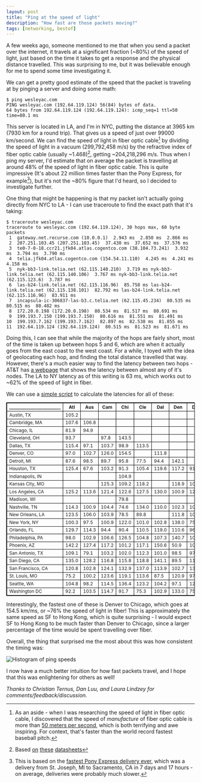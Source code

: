 ```yaml
---
layout: post
title: "Ping at the speed of light"
description: "How fast are those packets moving?"
tags: [networking, bestof]
---
```


A few weeks ago, someone mentioned to me that when you send a packet over the internet, it travels at a significant fraction (~80%) of the speed of light, just based on the time it takes to get a response and the physical distance travelled. This was surprising to me, but it was believable enough for me to spend some time investigating it.

We can get a pretty good estimate of the speed that the packet is traveling at by pinging a server and doing some math:

```
$ ping wesleyac.com
PING wesleyac.com (192.64.119.124) 56(84) bytes of data.
64 bytes from 192.64.119.124 (192.64.119.124): icmp_seq=1 ttl=50 time=80.1 ms
```

This server is located in LA, and I'm in NYC, putting the distance at 3965 km (7930 km for a round trip). That gives us a speed of just over 99000 km/second. We can find the speed of light in fiber optic cable[^1] by dividing the speed of light in a vacuum (299,792,458 m/s) by the refractive index of fiber optic cable (usually ~1.468)[^2], getting ~204,218,296 m/s. Thus when I ping my server, I'd estimate that on average the packet is travelling at around 48% of the speed of light in fiber optic cable. This is quite impressive (It's about 22 million times faster than the Pony Express, for example[^3]), but it's not the ~80% figure that I'd heard, so I decided to investigate further.

One thing that might be happening is that my packet isn't actually going directly from NYC to LA - I can use traceroute to find the exact path that it's taking:

```
$ traceroute wesleyac.com
traceroute to wesleyac.com (192.64.119.124), 30 hops max, 60 byte packets
 1  gateway.net.recurse.com (10.0.0.1)  2.943 ms  2.850 ms  2.866 ms
 2  207.251.103.45 (207.251.103.45)  37.430 ms  37.652 ms  37.576 ms
 3  te0-7-0-18.ccr21.jfk04.atlas.cogentco.com (38.104.73.241)  3.932 ms  3.794 ms  3.790 ms
 4  telia.jfk04.atlas.cogentco.com (154.54.11.110)  4.245 ms  4.241 ms  4.158 ms
 5  nyk-bb3-link.telia.net (62.115.140.210)  3.719 ms nyk-bb3-link.telia.net (62.115.140.106)  3.767 ms nyk-bb3-link.telia.net (62.115.123.6)  3.787 ms
 6  las-b24-link.telia.net (62.115.116.96)  85.758 ms las-b24-link.telia.net (62.115.138.101)  82.792 ms las-b24-link.telia.net (62.115.116.96)  83.911 ms
 7  incapsula-ic-306837-las-b3.c.telia.net (62.115.45.234)  80.535 ms  80.515 ms  80.482 ms
 8  172.20.0.198 (172.20.0.198)  80.534 ms  81.517 ms  80.691 ms
 9  199.193.7.150 (199.193.7.150)  80.616 ms  81.551 ms  81.491 ms
10  199.193.7.162 (199.193.7.162)  82.897 ms  82.538 ms  81.855 ms
11  192.64.119.124 (192.64.119.124)  80.515 ms  81.523 ms  81.671 ms
```

Doing this, I can see that while the majority of the hops are fairly short, most of the time is taken up between hops 5 and 6, which are when it actually goes from the east coast to the west coast. For a while, I toyed with the idea of geolocating each hop, and finding the total distance travelled that way. However, there's a much easier way to find the latency between two hops - AT&T has [a webpage](http://ipnetwork.bgtmo.ip.att.net/pws/network_delay.html) that shows the latency between almost any of it's nodes. The LA to NY latency as of this writing is 63 ms, which works out to ~62% of the speed of light in fiber.

We can use a [simple script](https://github.com/WesleyAC/toybox/blob/42262bf81ac226ca83addea2c340017f8ea0e60f/misc/scrape_network_speeds.py) to calculate the latencies for all of these:

<center>

|\_\_\_\_\_\_\_\_\_\_\_\_\_\_\_\_\_\_\_\_\_\_\_\_|Atl|Aus|Cam|Chi|Cle|Dal|Den|Det|Hou|Ind|Kan|LA|Mad|Nas|NO|NY|Orl|Pa|Phx|SA|SD|SF|StL|Sea
---|---|---|---|---|---|---|---|---|---|---|---|---|---|---|---|---|---|---|---|---|---|---|---|---|
Austin, TX|105.2
Cambridge, MA|107.6|106.8
Chicago, IL|81.9|94.9|
Cleveland, OH|93.7||97.8|143.5
Dallas, TX|115.4|97.1|103.7|98.9|113.5
Denver, CO|97.0|102.7|126.0|154.5||111.8
Detroit, MI|87.6|98.5|89.7|95.8|77.5|94.4|142.1
Houston, TX|125.4|67.6|103.2|91.3|105.4|119.6|117.2|91.2
Indianapolis, IN||||104.9|||||
Kansas City, MO|||125.3|109.2|118.2||118.9|108.6|138.6|
Los Angeles, CA|125.2|113.6|121.4|122.6|127.5|130.0|100.9|123.2|123.5||
Madison, WI||||79.8|||||||68.3|
Nashville, TN|114.3|100.9|104.4|74.6|134.0|110.0|102.3|101.3|93.1||89.4|122.6|
New Orleans, LA|123.5|106.0|103.9|78.5|89.8||111.8|100.7|147.1||99.6|125.9||75.2
New York, NY|100.3|97.5|100.9|122.0|101.0|102.8|138.0|75.1|114.3||135.9|123.9||106.6|117.5
Orlando, FL|129.7|114.3|94.4|90.4|110.5|119.0|110.6|96.6|124.5||99.4|129.4||123.5|122.8|94.2
Philadelphia, PA|98.0|102.9|106.6|126.5|104.8|107.3|140.7|102.5|110.9||133.5|124.9||105.3|106.4|83.3|93.0
Phoenix, AZ|142.2|127.4|117.2|101.2|117.1|150.6|50.9|104.3|142.3||116.3|106.8||122.4|136.7||132.1|113.5
San Antonio, TX|109.1|79.1|103.2|102.0|112.3|101.0|98.5|97.1|122.3||133.1|134.3||106.0|136.8|106.3|128.6|103.4|143.7
San Diego, CA|135.0|128.2|116.8|115.8|118.8|141.1|89.5|115.0|135.1||110.1|89.3||124.5|132.7|118.6|129.9|119.2|119.5|139.3
San Francisco, CA|120.8|102.8|124.1|132.9|137.0|113.9|102.7|131.9|115.0|||110.4||103.6|114.9|129.6|117.4|127.0|104.4|122.7|112.4
St. Louis, MO|75.2|100.2|123.6|119.1|113.6|87.5|120.9|97.8|94.7|62.8|126.1|107.1|83.1|68.4|60.0|128.6|102.9|131.0|104.6|97.7|119.4|114.6
Seattle, WA|104.8|98.2|114.5|136.4|123.2|104.2|97.1|129.8|106.7||99.0|106.7||104.2|105.7|119.5|103.9|119.7|91.4|97.3|106.3||104.6
Washington DC|92.2|103.5|114.7|91.7|75.3|102.9|133.0|75.7|109.2||137.8|112.7||73.1|110.8|131.3|87.0|101.4|115.9|99.3|112.5|119.1|135.2|113.6

</center>


Interestingly, the fastest one of these is Denver to Chicago, which goes at 154.5 km/ms, or ~76% the speed of light in fiber! This is approximately the same speed as SF to Hong Kong, which is quite surprising - I would expect SF to Hong Kong to be much faster than Denver to Chicago, since a larger percentage of the time would be spent travelling over fiber.

Overall, the thing that surprised me the most about this was how consistent the timing was:

<img src="../assets/pingspeed/hist_lightspeed.png" alt="Histogram of ping speeds">

I now have a much better intuition for how fast packets travel, and I hope that this was enlightening for others as well!





*Thanks to Christian Ternus, Dan Luu, and Laura Lindzey for comments/feedback/discussion.*

[^1]: As an aside - when I was researching the speed of light in fiber optic cable, I discovered that the speed of *manufacture* of fiber optic cable is more than [50 meters per second](http://rightstuffcomesinblack.com/about-the-author-dr-thomas-mensah), which is both terrifying and awe inspiring. For context, that's faster than the world record fastest baseball pitch.

[^2]: Based [on](http://www.princetel.com/datasheets/SMF28e.pdf) [these](https://www.corning.com/media/worldwide/coc/documents/Fiber/SMF-28%20Ultra.pdf) [datasheets](http://ariatech.com/pdf/G.652-Single-Mode-Fiber-Codes.pdf)

[^3]: This is based on the [fastest Pony Express delivery ever](https://about.usps.com/publications/pub100.pdf), which was a delivery from St. Joseph, MI to Sacramento, CA in 7 days and 17 hours - on average, deliveries were probably much slower.

<style>
table {
    border-collapse: collapse;
}

table, th, td {
    border: 1px solid black;
    font-size: 9pt;
}
</style>
